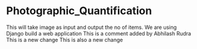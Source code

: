 # Photographic_Quantification
This will take image as input and output the no of items.
We are using Django build a web application
This is a comment added by Abhilash Rudra
This is a new change
This is also a new change